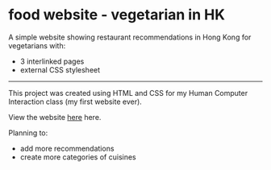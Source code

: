 # food website - vegetarian in HK 

A simple website showing restaurant recommendations in Hong Kong for vegetarians with:
- 3 interlinked pages
- external CSS stylesheet 

---

This project was created using HTML and CSS for my Human Computer Interaction class (my first website ever).

View the website [here](https://mmubayi.github.io/food-website/) here. 

Planning to: 
- add more recommendations
- create more categories of cuisines

